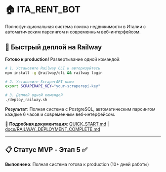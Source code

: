 # 🏠 ITA_RENT_BOT

Полнофункциональная система поиска недвижимости в Италии с автоматическим парсингом и современным веб-интерфейсом.

## 🚀 Быстрый деплой на Railway

**Готово к production!** Развертывание одной командой:

```bash
# 1. Установите Railway CLI и авторизуйтесь
npm install -g @railway/cli && railway login

# 2. Установите ScraperAPI ключ
export SCRAPERAPI_KEY="your-scraperapi-key"

# 3. Деплой одной командой
./deploy_railway.sh
```

**Результат**: Полная система с PostgreSQL, автоматическим парсингом каждые 6 часов и современным веб-интерфейсом.

📖 **Подробная документация**: [QUICK_START.md](QUICK_START.md) | [docs/RAILWAY_DEPLOYMENT_COMPLETE.md](docs/RAILWAY_DEPLOYMENT_COMPLETE.md)

---

## 📋 Статус MVP - Этап 5 ✅

**Выполнено**: Полная система готова к production (10+ дней работы)
